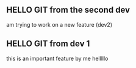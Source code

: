 ## HELLO GIT from the second dev 

am trying to work on a new feature (dev2)
## HELLO GIT from dev 1

this is an important feature by me helllllo